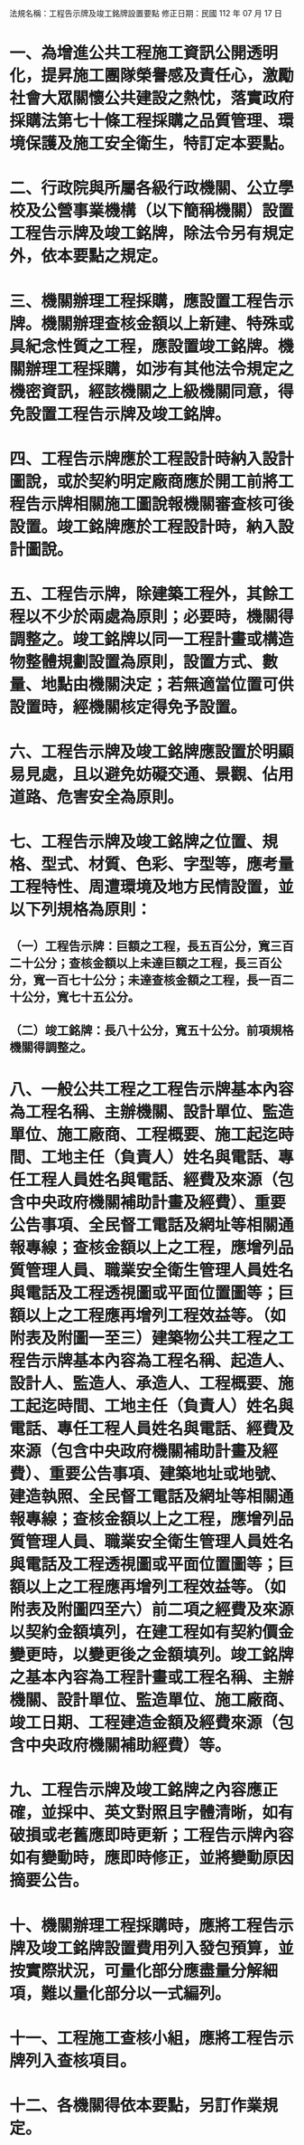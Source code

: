 法規名稱：工程告示牌及竣工銘牌設置要點
修正日期：民國 112 年 07 月 17 日
# 一、為增進公共工程施工資訊公開透明化，提昇施工團隊榮譽感及責任心，激勵社會大眾關懷公共建設之熱忱，落實政府採購法第七十條工程採購之品質管理、環境保護及施工安全衛生，特訂定本要點。
# 二、行政院與所屬各級行政機關、公立學校及公營事業機構（以下簡稱機關）設置工程告示牌及竣工銘牌，除法令另有規定外，依本要點之規定。
# 三、機關辦理工程採購，應設置工程告示牌。機關辦理查核金額以上新建、特殊或具紀念性質之工程，應設置竣工銘牌。機關辦理工程採購，如涉有其他法令規定之機密資訊，經該機關之上級機關同意，得免設置工程告示牌及竣工銘牌。
# 四、工程告示牌應於工程設計時納入設計圖說，或於契約明定廠商應於開工前將工程告示牌相關施工圖說報機關審查核可後設置。竣工銘牌應於工程設計時，納入設計圖說。
# 五、工程告示牌，除建築工程外，其餘工程以不少於兩處為原則；必要時，機關得調整之。竣工銘牌以同一工程計畫或構造物整體規劃設置為原則，設置方式、數量、地點由機關決定；若無適當位置可供設置時，經機關核定得免予設置。
# 六、工程告示牌及竣工銘牌應設置於明顯易見處，且以避免妨礙交通、景觀、佔用道路、危害安全為原則。
# 七、工程告示牌及竣工銘牌之位置、規格、型式、材質、色彩、字型等，應考量工程特性、周遭環境及地方民情設置，並以下列規格為原則：
## （一）工程告示牌：巨額之工程，長五百公分，寬三百二十公分；查核金額以上未達巨額之工程，長三百公分，寬一百七十公分；未達查核金額之工程，長一百二十公分，寬七十五公分。
## （二）竣工銘牌：長八十公分，寬五十公分。前項規格機關得調整之。
# 八、一般公共工程之工程告示牌基本內容為工程名稱、主辦機關、設計單位、監造單位、施工廠商、工程概要、施工起迄時間、工地主任（負責人）姓名與電話、專任工程人員姓名與電話、經費及來源（包含中央政府機關補助計畫及經費）、重要公告事項、全民督工電話及網址等相關通報專線；查核金額以上之工程，應增列品質管理人員、職業安全衛生管理人員姓名與電話及工程透視圖或平面位置圖等；巨額以上之工程應再增列工程效益等。（如附表及附圖一至三）建築物公共工程之工程告示牌基本內容為工程名稱、起造人、設計人、監造人、承造人、工程概要、施工起迄時間、工地主任（負責人）姓名與電話、專任工程人員姓名與電話、經費及來源（包含中央政府機關補助計畫及經費）、重要公告事項、建築地址或地號、建造執照、全民督工電話及網址等相關通報專線；查核金額以上之工程，應增列品質管理人員、職業安全衛生管理人員姓名與電話及工程透視圖或平面位置圖等；巨額以上之工程應再增列工程效益等。（如附表及附圖四至六）前二項之經費及來源以契約金額填列，在建工程如有契約價金變更時，以變更後之金額填列。竣工銘牌之基本內容為工程計畫或工程名稱、主辦機關、設計單位、監造單位、施工廠商、竣工日期、工程建造金額及經費來源（包含中央政府機關補助經費）等。
# 九、工程告示牌及竣工銘牌之內容應正確，並採中、英文對照且字體清晰，如有破損或老舊應即時更新；工程告示牌內容如有變動時，應即時修正，並將變動原因摘要公告。
# 十、機關辦理工程採購時，應將工程告示牌及竣工銘牌設置費用列入發包預算，並按實際狀況，可量化部分應盡量分解細項，難以量化部分以一式編列。
# 十一、工程施工查核小組，應將工程告示牌列入查核項目。
# 十二、各機關得依本要點，另訂作業規定。
